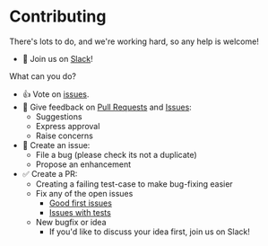 # Contributing

There's lots to do, and we're working hard, so any help is welcome!

- :speech_balloon: Join us on [Slack](https://join.slack.com/t/betterproto/shared_invite/zt-f0n0uolx-iN8gBNrkPxtKHTLpG3o1OQ)!

What can you do?

- :+1: Vote on [issues](https://github.com/danielgtaylor/python-betterproto/issues).
- :speech_balloon: Give feedback on [Pull Requests](https://github.com/danielgtaylor/python-betterproto/pulls) and [Issues](https://github.com/danielgtaylor/python-betterproto/issues):
    - Suggestions
    - Express approval
    - Raise concerns
- :small_red_triangle: Create an issue:
    - File a bug (please check its not a duplicate)
    - Propose an enhancement
- :white_check_mark: Create a PR:
    - Creating a failing test-case to make bug-fixing easier
    - Fix any of the open issues
        - [Good first issues](https://github.com/danielgtaylor/python-betterproto/issues?q=is%3Aissue+is%3Aopen+label%3A%22good+first+issue%22)
        - [Issues with tests](https://github.com/danielgtaylor/python-betterproto/issues?q=is%3Aissue+is%3Aopen+label%3A%22has+test%22)
    - New bugfix or idea
        - If you'd like to discuss your idea first, join us on Slack!